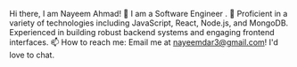 Hi there, I am Nayeem Ahmad! 👋
I am a Software Engineer .
🌱 Proficient in a variety of technologies including JavaScript, React, Node.js, and MongoDB. Experienced in building robust backend systems and engaging frontend interfaces.
📫 How to reach me: Email me at nayeemdar3@gmail.com! I'd love to chat.
